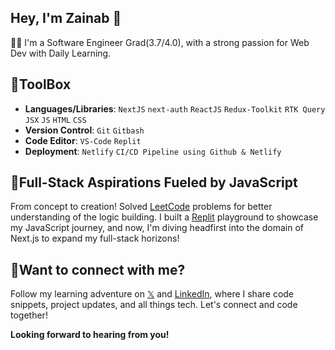 ## Hey, I'm Zainab 👋

👩‍🎓 I'm a Software Engineer Grad(3.7/4.0), with a strong passion for Web Dev with Daily Learning.

## 🧰ToolBox

- **Languages/Libraries**: `NextJS` `next-auth` `ReactJS` `Redux-Toolkit` `RTK Query` `JSX` `JS` `HTML` `CSS`
- **Version Control**: `Git` `Gitbash`
- **Code Editor**: `VS-Code` `Replit`
- **Deployment**: `Netlify` `CI/CD Pipeline using Github & Netlify`

## 👾Full-Stack Aspirations Fueled by JavaScript
From concept to creation! Solved [LeetCode](https://leetcode.com/zainabrasheed4142/) problems for better understanding of the logic building. I built a [Replit](https://replit.com/@zainabrasheed41) playground to showcase my JavaScript journey, and now, I'm diving headfirst into the domain of Next.js to expand my full-stack horizons!

## 📮Want to connect with me?

Follow my learning adventure on [𝕏](https://x.com/zainabdev?t=DHyZATM4140dmGUDUYLVSA&s=08) and [LinkedIn](www.linkedin.com/in/zainab-webdev), where I share code snippets, project updates, and all things tech. Let's connect and code together!

**Looking forward to hearing from you!**
